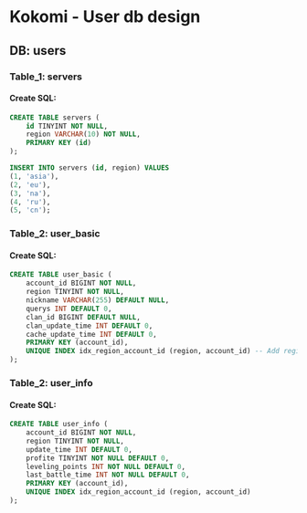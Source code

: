 # Kokomi - User db design

## DB: users

### Table_1: servers

#### Create SQL:
```sql
CREATE TABLE servers (
    id TINYINT NOT NULL,
    region VARCHAR(10) NOT NULL,
    PRIMARY KEY (id)
);

INSERT INTO servers (id, region) VALUES
(1, 'asia'),
(2, 'eu'),
(3, 'na'),
(4, 'ru'),
(5, 'cn');
```

### Table_2: user_basic

#### Create SQL:
```sql
CREATE TABLE user_basic (
    account_id BIGINT NOT NULL,
    region TINYINT NOT NULL,
    nickname VARCHAR(255) DEFAULT NULL,
    querys INT DEFAULT 0,
    clan_id BIGINT DEFAULT NULL,
    clan_update_time INT DEFAULT 0,
    cache_update_time INT DEFAULT 0,
    PRIMARY KEY (account_id),
    UNIQUE INDEX idx_region_account_id (region, account_id) -- Add region + account_id composite unique index
);
```

### Table_2: user_info

#### Create SQL:
```sql
CREATE TABLE user_info (
    account_id BIGINT NOT NULL,
    region TINYINT NOT NULL,
    update_time INT DEFAULT 0,
    profite TINYINT NOT NULL DEFAULT 0,
    leveling_points INT NOT NULL DEFAULT 0,
    last_battle_time INT NOT NULL DEFAULT 0,
    PRIMARY KEY (account_id),
    UNIQUE INDEX idx_region_account_id (region, account_id)
);
```